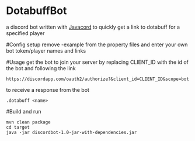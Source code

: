 # DotabuffBot
a discord bot written with [Javacord](https://github.com/BtoBastian/JavacordBot) to quickly get a link to dotabuff for a specified player

#Config setup
remove -example from the property files and enter your own bot token/player names and links

#Usage
get the bot to join your server by replacing CLIENT_ID with the id of the bot and following the link
```
https://discordapp.com/oauth2/authorize?&client_id=CLIENT_ID&scope=bot
```

to receive a response from the bot
```
.dotabuff <name>
```

#Build and run
```
mvn clean package
cd target
java -jar discordbot-1.0-jar-with-dependencies.jar
```
